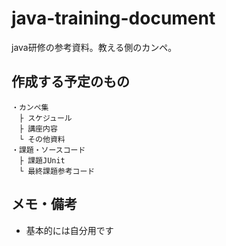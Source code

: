 # java-training-document
java研修の参考資料。教える側のカンペ。

## 作成する予定のもの
```text
・カンペ集
　├ スケジュール
　├ 講座内容
　└ その他資料
・課題・ソースコード
　├ 課題JUnit
　└ 最終課題参考コード
```

## メモ・備考
- 基本的には自分用です

